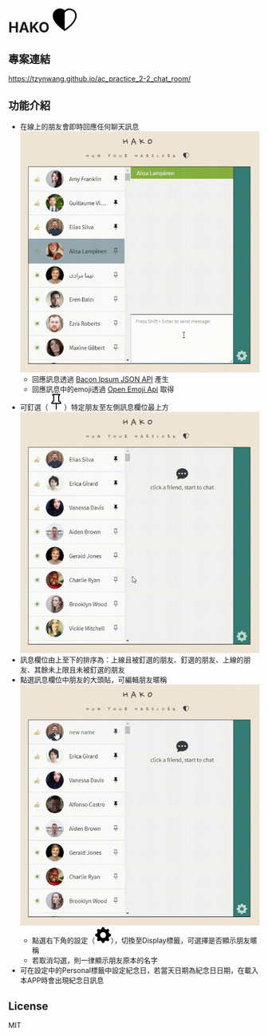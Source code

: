 # HAKO ![hart-icon](./images/README-img/heart-half.svg)

## 專案連結
https://tzynwang.github.io/ac_practice_2-2_chat_room/

## 功能介紹
- 在線上的朋友會即時回應任何聊天訊息
  ![auto reply demonstration](./images/README-img/autoReply.gif)
  - 回應訊息透過 [Bacon Ipsum JSON API](https://baconipsum.com/json-api/) 產生
  - 回應訊息中的emoji透過 [Open Emoji Api](https://emoji-api.com/) 取得
- 可釘選（![pin-icon](./images/README-img/pin.svg)）特定朋友至左側訊息欄位最上方
  ![pin friend demonstration](./images/README-img/pinFriend.gif)
- 訊息欄位由上至下的排序為：上線且被釘選的朋友、釘選的朋友、上線的朋友、其餘未上限且未被釘選的朋友
- 點選訊息欄位中朋友的大頭貼，可編輯朋友暱稱
  ![nickname edit demonstration](./images/README-img/editAndDisplayNickname.gif)
  - 點選右下角的設定（![setting-icon](./images/README-img/gear-fill.svg)），切換至Display標籤，可選擇是否顯示朋友暱稱
  - 若取消勾選，則一律顯示朋友原本的名字
- 可在設定中的Personal標籤中設定紀念日，若當天日期為紀念日日期，在載入本APP時會出現紀念日訊息

## License
MIT 
